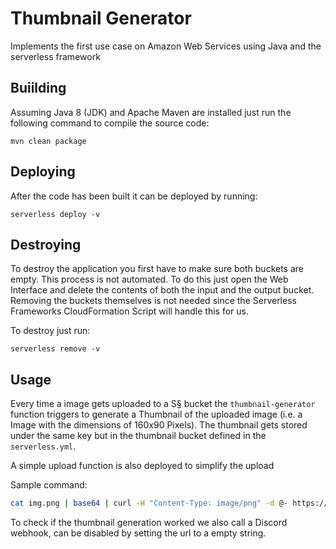 # Thumbnail Generator

Implements the first use case on Amazon Web Services using Java and the serverless framework

## Buiilding

Assuming Java 8 (JDK) and Apache Maven are installed just run the following command to compile the source code:
```
mvn clean package
```

## Deploying

After the code has been built it can be deployed by running:
```
serverless deploy -v
```

## Destroying

To destroy the application you first have to make sure both buckets are empty. This process is not automated. To do this just open
the Web Interface and delete the contents of both the input and the output bucket. Removing the buckets themselves is not needed
since the Serverless Frameworks CloudFormation Script will handle this for us.

To destroy just run:
```
serverless remove -v
```

## Usage

Every time a image gets uploaded to a S§ bucket the `thumbnail-generator` function triggers to generate
a Thumbnail of the uploaded image (i.e. a Image with the dimensions of 160x90 Pixels).
The thumbnail gets stored under the same key but in the thumbnail bucket defined in the `serverless.yml`.

A simple upload function is also deployed to simplify the upload

Sample command:

```bash
cat img.png | base64 | curl -H "Content-Type: image/png" -d @- https://8afuw3tgc3.execute-api.us-east-1.amazonaws.com/dev/upload
```

To check if the thumbnail generation worked we also call a Discord webhook, can be disabled by setting the url to a empty string.

